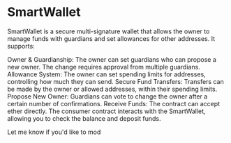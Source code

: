 # SmartWallet

SmartWallet is a secure multi-signature wallet that allows the owner to manage funds with guardians and set allowances for other addresses. It supports:

Owner & Guardianship: The owner can set guardians who can propose a new owner. The change requires approval from multiple guardians.
Allowance System: The owner can set spending limits for addresses, controlling how much they can send.
Secure Fund Transfers: Transfers can be made by the owner or allowed addresses, within their spending limits.
Propose New Owner: Guardians can vote to change the owner after a certain number of confirmations.
Receive Funds: The contract can accept ether directly.
The consumer contract interacts with the SmartWallet, allowing you to check the balance and deposit funds.

Let me know if you'd like to mod
